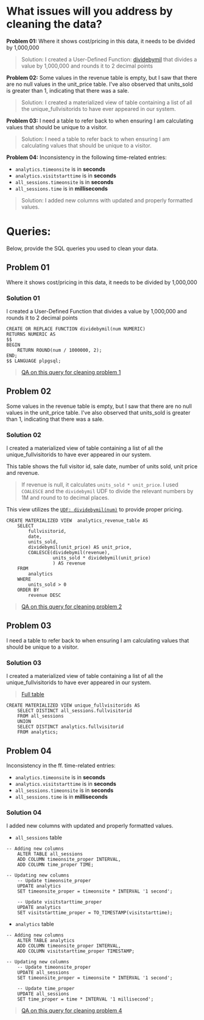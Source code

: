 # What issues will you address by cleaning the data?

**Problem 01:**
Where it shows cost/pricing in this data, it needs to be divided by 1,000,000
> Solution: I created a User-Defined Function: [dividebymil](./tools_etc/udf_dividebymil.md) that divides a value by 1,000,000 and rounds it to 2 decimal points

**Problem 02:**
Some values in the revenue table is empty, but I saw that there are no null values in the unit_price table. I've also observed that units_sold is greater than 1, indicating that there was a sale.
> Solution: 
I created a materialized view of table containing a list of all the unique_fullvisitorids to have ever appeared in our system.

**Problem 03:**
I need a table to refer back to when ensuring I am calculating values that should be unique to a visitor.
> Solution: I need a table to refer back to when ensuring I am calculating values that should be unique to a visitor.

**Problem 04:**
Inconsistency in the following time-related entries:
- `analytics.timeonsite` is in __seconds__
- `analytics.visitstarttime` is in __seconds__
- `all_sessions.timeonsite` is in __seconds__
- `all_sessions.time` is in __milliseconds__
> Solution: I added new columns with updated and properly formatted values.

# Queries:
Below, provide the SQL queries you used to clean your data.

## **Problem 01**
Where it shows cost/pricing in this data, it needs to be divided by 1,000,000

### **Solution 01**

I created a User-Defined Function that divides a value by 1,000,000 and rounds it to 2 decimal points
```
CREATE OR REPLACE FUNCTION dividebymil(num NUMERIC)
RETURNS NUMERIC AS
$$
BEGIN
    RETURN ROUND(num / 1000000, 2);
END;
$$ LANGUAGE plpgsql;
```
> [QA on this query for cleaning problem 1](./cleaning_qa/cleaning_problem_1.md)

## **Problem 02**
Some values in the revenue table is empty, but I saw that there are no null values in the unit_price table. I've also observed that units_sold is greater than 1, indicating that there was a sale.

### **Solution 02**
I created a materialized view of table containing a list of all the unique_fullvisitorids to have ever appeared in our system.

This table shows the full visitor id, sale date, number of units sold, unit price and revenue.

>If revenue is null, it calculates `units_sold * unit_price`. I used `COALESCE` and the `dividebymil` UDF to divide the relevant numbers by 1M and round to to decimal places.

This view utilizes the [`UDF: dividebymil(num)`](./tools_etc/udf_dividebymil.md) to provide proper pricing.
```
CREATE MATERIALIZED VIEW  analytics_revenue_table AS
	SELECT
	    fullvisitorid,
	    date,
	    units_sold,
	    dividebymil(unit_price) AS unit_price,
	    COALESCE(dividebymil(revenue),
	        	 units_sold * dividebymil(unit_price)
	    		 ) AS revenue
	FROM
	    analytics
	WHERE
	    units_sold > 0
	ORDER BY
	    revenue DESC
```
> [QA on this query for cleaning problem 2](./cleaning_qa/cleaning_problem_2.md)

## **Problem 03**
I need a table to refer back to when ensuring I am calculating values that should be unique to a visitor.

### **Solution 03**

I created a materialized view of table containing a list of all the unique_fullvisitorids to have ever appeared in our system.
> [Full table](./materialized_views/mat_unique_fullvisitorids.csv)
```
CREATE MATERIALIZED VIEW unique_fullvisitorids AS
	SELECT DISTINCT all_sessions.fullvisitorid
  	FROM all_sessions
	UNION
 	SELECT DISTINCT analytics.fullvisitorid
  	FROM analytics;
```

## **Problem 04**
Inconsistency in the ff. time-related entries:

- `analytics.timeonsite` is in __seconds__
- `analytics.visitstarttime` is in __seconds__
- `all_sessions.timeonsite` is in __seconds__
- `all_sessions.time` is in __milliseconds__
### **Solution 04**

I added new columns with updated and properly formatted values.

- `all_sessions` table
```
-- Adding new columns
	ALTER TABLE all_sessions
	ADD COLUMN timeonsite_proper INTERVAL,
	ADD COLUMN time_proper TIME;

-- Updating new columns
	-- Update timeonsite_proper
	UPDATE analytics
	SET timeonsite_proper = timeonsite * INTERVAL '1 second';
		
	-- Update visitstarttime_proper
	UPDATE analytics
	SET visitstarttime_proper = TO_TIMESTAMP(visitstarttime);
```

- `analytics` table
```
-- Adding new columns
	ALTER TABLE analytics
	ADD COLUMN timeonsite_proper INTERVAL,
	ADD COLUMN visitstarttime_proper TIMESTAMP;

-- Updating new columns
	-- Update timeonsite_proper
	UPDATE all_sessions
	SET timeonsite_proper = timeonsite * INTERVAL '1 second';
			
	-- Update time_proper
	UPDATE all_sessions
	SET time_proper = time * INTERVAL '1 millisecond';
```

> [QA on this query for cleaning problem 4](./cleaning_qa/cleaning_problem_4.md)